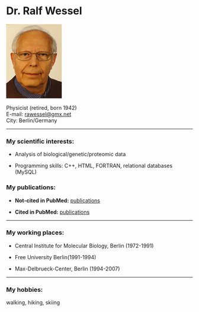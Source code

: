 # Dr. Ralf Wessel

 ![GitHub Logo](wessel_klein.png)

Physicist (retired, born 1942)    
E-mail: rawessel@gmx.net        
City: Berlin/Germany       

***

### My scientific interests:
 

* Analysis of biological/genetic/proteomic data  

* Programming skills: C++, HTML, FORTRAN,  relational databases (MySQL)  


### My publications:  


* **Not-cited in PubMed:**  <a href="https://RalfWess.github.io/Publi.html" target="_blank"> publications</a> 

* **Cited in PubMed:**  <a href="http://www.ncbi.nlm.nih.gov/pubmed/?term=WESSEL+R  KLEIN + A" target="_blank"> publications</a> 


*** 

### My working places:  

* Central Institute for Molecular Biology, Berlin (1972-1991)  

* Free University Berlin(1991-1994)  

* Max-Delbrueck-Center, Berlin (1994-2007)  


*** 
### My hobbies:  
walking, hiking, skiing

